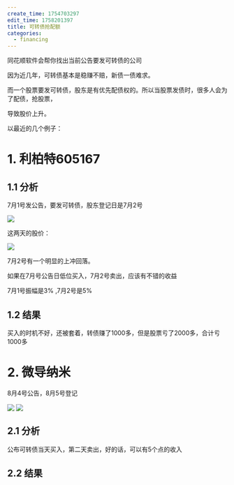```yaml
---
create_time: 1754703297
edit_time: 1758201397
title: 可转债抢配额
categories:
  - financing
---
```



同花顺软件会帮你找出当前公告要发可转债的公司

因为近几年，可转债基本是稳赚不赔，新债一债难求。

而一个股票要发可转债，股东是有优先配债权的。所以当股票发债时，很多人会为了配债，抢股票，

导致股价上升。

以最近的几个例子：

# 1. 利柏特605167

## 1.1 分析

7月1号发公告，要发可转债，股东登记日是7月2号

<img src="/assets/XvEzbnnVaokM2KxEpOfc0FB5nkd.png" src-width="498" class="markdown-img m-auto" src-height="330" align="center"/>

这两天的股价：

<img src="/assets/QWXmbq7BKoGLRzxGoNLcfnjinwd.png" src-width="457" class="markdown-img m-auto" src-height="459" align="center"/>

7月2号有一个明显的上冲回落。

如果在7月号公告日低位买入，7月2号卖出，应该有不错的收益

7月1号振幅是3% ,7月2号是5%

## 1.2 结果

买入的时机不好，还被套着，转债赚了1000多，但是股票亏了2000多，合计亏1000多

# 2. 微导纳米

8月4号公告，8月5号登记

<img src="/assets/Ujs5bijhEoRhZXxfLdmcMCxMnvd.jpeg" src-width="1220" class="markdown-img m-auto" src-height="1690" align="center"/>

<img src="/assets/AaefbTKQuovC5BxnRwvcC6bMnWg.png" src-width="999" class="markdown-img m-auto" src-height="578" align="center"/>

## 2.1 分析

公布可转债当天买入，第二天卖出，好的话，可以有5个点的收入

## 2.2 结果

